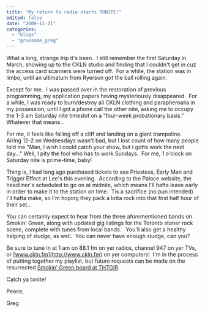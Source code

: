 ```yaml
---
title: "My return to radio starts TONITE!"
edited: false
date: "2009-11-21"
categories:
  - "blogs"
  - "gruesome_greg"
---
```


What a long, strange trip it's been.  I still remember the first Saturday in March, showing up to the CKLN studio and finding that I couldn't get in cuz the access card scanners were turned off.  For a while, the station was in limbo, until an ultimatum from Ryerson got the ball rolling again.

Except for me.  I was passed over in the restoration of previous programming, my application papers having mysteriously disappeared.  For a while, I was ready to burn/destroy all CKLN clothing and paraphernalia in my possession, until I got a phone call the other nite, asking me to occupy the 1-3 am Saturday nite timeslot on a "four-week probationary basis."  Whatever that means...

For me, it feels like falling off a cliff and landing on a giant trampoline.  Airing 12-2 on Wednesdays wasn't bad, but I lost count of how many people told me "Man, I wish I could catch your show, but I gotta work the next day..." Well, I pity the fool who has to work Sundays.  For me, 1 o'clock on Saturday nite is prime-time, baby!

Thing is, I had long ago purchased tickets to see Priestess, Early Man and Trigger Effect at Lee's this evening.  According to the Palace website, the headliner's scheduled to go on at midnite, which means I'll hafta leave early in order to make it to the station on time.  Tis a sacrifice (no pun intended) I'll hafta make, so I'm hoping they pack a lotta rock into that first half hour of their set...

You can certainly expect to hear from the three aforementioned bands on Smokin' Green, along with updated gig listings for the Toronto stoner rock scene, complete with tunes from local bands.   You'll also get a healthy helping of sludge, as well.  You can never have enough sludge, can you?

Be sure to tune in at 1 am on 88.1 fm on yer radios, channel 947 on yer TVs, or [www.ckln.fm](http://www.ckln.fm) on yer computers!  I'm in the process of putting together my playlist, but future requests can be made on the resurrected [Smokin' Green board at THTGIR](http://toohightogetitright.darkbb.com/smokin-green-f17/).

Catch ya tonite!

Peace,

Greg
